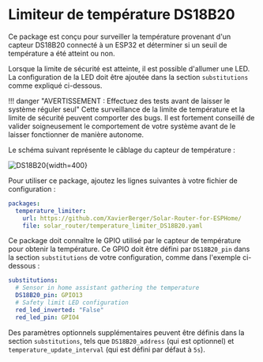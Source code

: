 # Limiteur de température DS18B20

Ce package est conçu pour surveiller la température provenant d'un capteur DS18B20 connecté à un ESP32 et déterminer si un seuil de température a été atteint ou non.

Lorsque la limite de sécurité est atteinte, il est possible d'allumer une LED. La configuration de la LED doit être ajoutée dans la section `substitutions` comme expliqué ci-dessous.

!!! danger "AVERTISSEMENT : Effectuez des tests avant de laisser le système réguler seul"
    Cette surveillance de la limite de température et la limite de sécurité peuvent comporter des bugs. Il est fortement conseillé de valider soigneusement le comportement de votre système avant de le laisser fonctionner de manière autonome.

Le schéma suivant représente le câblage du capteur de température :

![DS18B20](images/DS18B20_wiring.png){width=400}

Pour utiliser ce package, ajoutez les lignes suivantes à votre fichier de configuration :

```yaml linenums="1"
packages:
  temperature_limiter:
    url: https://github.com/XavierBerger/Solar-Router-for-ESPHome/
    file: solar_router/temperature_limiter_DS18B20.yaml
```

Ce package doit connaître le GPIO utilisé par le capteur de température pour obtenir la température. Ce GPIO doit être défini par `DS18B20_pin` dans la section `substitutions` de votre configuration, comme dans l'exemple ci-dessous :

```yaml linenums="1"
substitutions:
  # Sensor in home assistant gathering the temperature
  DS18B20_pin: GPIO13
  # Safety limit LED configuration
  red_led_inverted: "False"
  red_led_pin: GPIO4

```

Des paramètres optionnels supplémentaires peuvent être définis dans la section `substitutions`, tels que `DS18B20_address` (qui est optionnel) et `temperature_update_interval` (qui est défini par défaut à `5s`).

